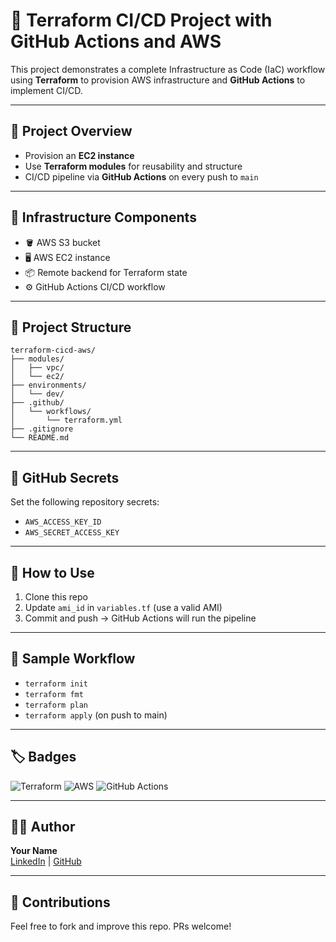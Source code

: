 # 🚀 Terraform CI/CD Project with GitHub Actions and AWS

This project demonstrates a complete Infrastructure as Code (IaC) workflow using **Terraform** to provision AWS infrastructure and **GitHub Actions** to implement CI/CD.

---

## 📌 Project Overview

- Provision an **EC2 instance**
- Use **Terraform modules** for reusability and structure
- CI/CD pipeline via **GitHub Actions** on every push to `main`

---

## 🔧 Infrastructure Components

- 🪣 AWS S3 bucket
- 🖥️ AWS EC2 instance
- 📦 Remote backend for Terraform state
- ⚙️ GitHub Actions CI/CD workflow

---

## 📁 Project Structure

```
terraform-cicd-aws/
├── modules/
│   ├── vpc/
│   └── ec2/
├── environments/
│   └── dev/
├── .github/
│   └── workflows/
│       └── terraform.yml
├── .gitignore
└── README.md
```

---

## 🔐 GitHub Secrets

Set the following repository secrets:

- `AWS_ACCESS_KEY_ID`
- `AWS_SECRET_ACCESS_KEY`

---

## 🧪 How to Use

1. Clone this repo
2. Update `ami_id` in `variables.tf` (use a valid AMI)
3. Commit and push → GitHub Actions will run the pipeline

---

## 📸 Sample Workflow

- `terraform init`
- `terraform fmt`
- `terraform plan`
- `terraform apply` (on push to main)

---

## 🏷️ Badges

![Terraform](https://img.shields.io/badge/IaC-Terraform-623CE4?logo=terraform)
![AWS](https://img.shields.io/badge/Cloud-AWS-232F3E?logo=amazon-aws)
![GitHub Actions](https://img.shields.io/badge/CI/CD-GitHub_Actions-2088FF?logo=githubactions)

---

## 👨‍💻 Author

**Your Name**  
[LinkedIn](https://www.linkedin.com/in/aakash-sharma-8937b81aa/) | [GitHub](https://github.com/sharmaaakash170)

---

## 🙌 Contributions

Feel free to fork and improve this repo. PRs welcome!
